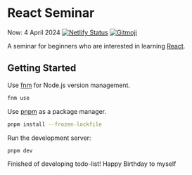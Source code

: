 # React Seminar
Now: 4 April 2024
[![Netlify Status](https://api.netlify.com/api/v1/badges/e919100b-244d-4a35-983b-b85183fc8fa0/deploy-status)](https://app.netlify.com/sites/voluble-zabaione-e3c5e9/deploys)
[![Gitmoji](https://img.shields.io/badge/gitmoji-%20😜%20😍-FFDD67.svg)](https://gitmoji.dev)

A seminar for beginners who are interested in learning [React](https://react.dev).

## Getting Started

Use [fnm](https://github.com/Schniz/fnm) for Node.js version management.

```bash
fnm use
```

Use [pnpm](https://pnpm.io/) as a package manager.

```bash
pnpm install --frozen-lockfile
```

Run the development server:

```bash
pnpm dev
```
Finished of developing todo-list!
Happy Birthday to myself
